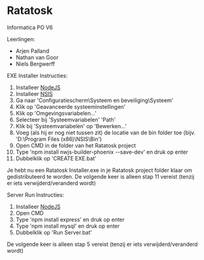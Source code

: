 # Ratatosk
Informatica PO V6

Leerlingen:
- Arjen Palland
- Nathan van Goor
- Niels Bergwerff

EXE Installer Instructies:
1. Installeer [NodeJS](https://nodejs.org/en/)
2. Installeer [NSIS](https://nsis.sourceforge.io/Main_Page)
3. Ga naar 'Configuratiescherm\Systeem en beveiliging\Systeem'
4. Klik op 'Geavanceerde systeeminstellingen'
5. Klik op 'Omgevingsvariabelen...'
6. Selecteer bij 'Systeemvariabelen' 'Path'
7. Klik bij 'Systeemvariabelen' op 'Bewerken...'
8. Voeg (als hij er nog niet tussen zit) de locatie van de bin folder toe (bijv. 'D:\Program Files (x86)\NSIS\Bin')
9. Open CMD in de folder van het Ratatosk project
10. Type 'npm install nwjs-builder-phoenix --save-dev' en druk op enter
11. Dubbelklik op 'CREATE EXE.bat'

Je hebt nu een Ratatosk Installer.exe in je Ratatosk project folder klaar om gedistributeerd te worden.
De volgende keer is alleen stap 11 vereist (tenzij er iets verwijderd/veranderd wordt)

Server Run Instructies:
1. Installeer [NodeJS](https://nodejs.org/en/)
2. Open CMD
3. Type 'npm install express' en druk op enter
4. Type 'npm install mysql' en druk op enter
5. Dubbelklik op 'Run Server.bat'

De volgende keer is alleen stap 5 vereist (tenzij er iets verwijderd/veranderd wordt)
